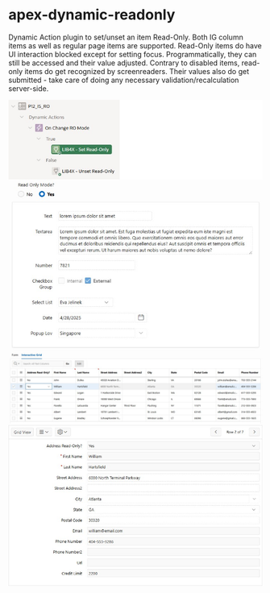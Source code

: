 # apex-dynamic-readonly
Dynamic Action plugin to set/unset an item Read-Only. Both IG column items as well as regular page items are supported. Read-Only items do have UI interaction blocked except for setting focus. Programmatically, they can still be accessed and their value adjusted. Contrary to disabled items, read-only items do get recognized by screenreaders. Their values also do get submitted - take care of doing any necessary validation/recalculation server-side.

![image](https://github.com/kekema/apex-dynamic-readonly/blob/main/read-only-page-items.jpg)
![image](https://github.com/kekema/apex-dynamic-readonly/blob/main/read-only-items-ig-grid.jpg)
![image](https://github.com/kekema/apex-dynamic-readonly/blob/main/read-only-items-ig-srv.jpg)
